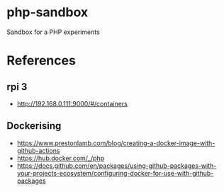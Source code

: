 # php-sandbox

Sandbox for a PHP experiments

# References

## rpi 3
* http://192.168.0.111:9000/#/containers

## Dockerising 

* https://www.prestonlamb.com/blog/creating-a-docker-image-with-github-actions
* https://hub.docker.com/_/php
* https://docs.github.com/en/packages/using-github-packages-with-your-projects-ecosystem/configuring-docker-for-use-with-github-packages
